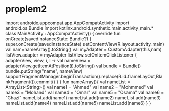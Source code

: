 # proplem2
import androidx.appcompat.app.AppCompatActivity import android.os.Bundle import kotlinx.android.synthetic.main.activity_main.*  class MainActivity : AppCompatActivity() {     override fun onCreate(savedInstanceState: Bundle?) {         super.onCreate(savedInstanceState)         setContentView(R.layout.activity_main)        val nam=nameArray().toString()         val myAdapter =            CustomAdapter(this,nam)          listView.adapter = myAdapter           listView.setOnItemClickListener { adapterView, view, i, l ->             val nameView = adapterView.getItemAtPosition(i).toString()             val bundle = Bundle()             bundle.putString("name", nameView)                   supportFragmentManager.beginTransaction().replace(R.id.frameLayOut,BlankFragment()).commit()          }       }     fun nameArray(){         val nameList = ArrayList&lt;String>()         val name1 = "Ahmed"         val name2 = "Mohmmed"         val name3 = "Mohand"         val name4 = "Omar"         val name5 = "Osama"         val name6 = "Ghazi"         nameList.add(name1)         nameList.add(name2)         nameList.add(name3)         nameList.add(name4)         nameList.add(name5)         nameList.add(name6)     }  }
